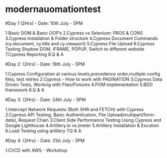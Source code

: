 # modernauomationtest

#Day 1
(2Hrs) - Date: 10th July - 5PM

1.Basic DOM & Basic OOP’s
2.Cypress vs Selenium: PROS & CONS
3.Cypress Installation & Folder structure 
4.Cypress Document Commands (cy.document, cy.title and cy.viewport) 
5.Cypress File Upload
6.Cypress Testing Shadow DOM, IFRAME, POPUP, Switch to different website
7.Cypress Reporting
8.Q & A

#Day 2: (2Hrs) - Date: 18th July - 5PM

1.Cypress Configuration at various levels,precedence order,multiple config files, test retries
2.Cypress - How to work with PAGINATION
3.Cypress Data Driven Tests, Working with Files/Fixtures
4.POM implementation
5.BDD framework 
6.Q & A

#Day 3: (2Hrs) - Date: 24th July - 5PM

1.Intercept Network Requests (Both XHR and FETCH) with Cypress
2.Cypress API Testing, Basic Authentication, File Upload(multipart/form-data), Request Chain
3.Client Side Performance Testing Using Cypress and Google Lighthouse
4.Artillery.io vs jmeter
5.Artillery Installation & Excution
6.Load Testing using artillery
7.Q & A

#Day 4: (2Hrs) - Date: 31st July - 5PM

1.CI/CD with AWS - Workshop
